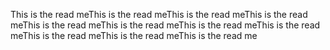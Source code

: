 This is the read meThis is the read meThis is the read meThis is the read meThis is the read meThis is the read meThis is the read meThis is the read meThis is the read meThis is the read meThis is the read me
